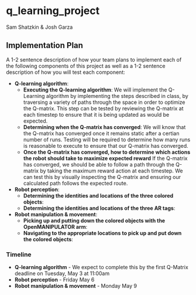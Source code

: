 # q_learning_project

Sam Shatzkin & Josh Garza

## Implementation Plan

A 1-2 sentence description of how your team plans to implement each of the following components of this project as well as a 1-2 sentence description of how you will test each component:

- __Q-learning algorithm__:
  - __Executing the Q-learning algorithm__: We will implement the Q-Learning algorithm by implementing the steps described in class, by traversing a variety of paths through the space in order to optimize the Q-matrix. This step can be tested by reviewing the Q-matrix at each timestep to ensure that it is being updated as would be expected.
  - __Determining when the Q-matrix has converged__: We will know that the Q-matrix has converged once it remains static after a certian number of runs. Testing will be required to determine how many runs is reasonable to execute to ensure that our Q-matrix has converged.
  - __Once the Q-matrix has converged, how to determine which actions the robot should take to maximize expected reward__
  If the Q-matrix has converged, we should be able to follow a path through the Q-matrix by taking the maximum reward action at each timestep. We can test this by visually inspecting the Q-matrix and ensuring our calculated path follows the expected route.
- __Robot perception__:
  - __Determining the identities and locations of the three colored objects__:
  - __Determining the identities and locations of the three AR tags__:
- __Robot manipulation & movement__:
  - __Picking up and putting down the colored objects with the OpenMANIPULATOR arm__:
  - __Navigating to the appropriate locations to pick up and put down the colored objects__:

### Timeline

- __Q-learning algorithm__ - We expect to complete this by the first Q-Matrix deadline on Tuesday, May 3 at 11:00am
- __Robot perception__ - Friday May 6
- __Robot manipulation & movement__ - Monday May 9